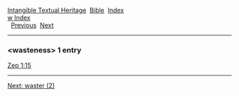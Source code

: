 [Intangible Textual Heritage](../../index)  [Bible](../index) 
[Index](index)   
[w Index](_w_)  
  [Previous](c12257)  [Next](c12259) 

------------------------------------------------------------------------

### &lt;wasteness&gt; 1 entry

[Zep 1:15](../kjv/zep001.htm#015)  

------------------------------------------------------------------------

[Next: waster (2)](c12259)
